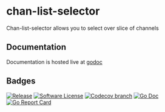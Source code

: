 # chan-list-selector

Chan-list-selector allows you to select over slice of channels

## Documentation

Documentation is hosted live at [godoc](https://godoc.org/github.com/r3nic1e/chan-list-selector)

## Badges

[![Release](https://img.shields.io/github/release/r3nic1e/chan-list-selector.svg?style=for-the-badge)](https://github.com/r3nic1e/chan-list-selector/releases/latest)
[![Software License](https://img.shields.io/github/license/r3nic1e/chan-list-selector.svg?style=for-the-badge)](/LICENSE)
[![Codecov branch](https://img.shields.io/codecov/c/github/r3nic1e/chan-list-selector/master.svg?style=for-the-badge)](https://codecov.io/gh/r3nic1e/chan-list-selector)
[![Go Doc](https://img.shields.io/badge/godoc-reference-blue.svg?style=for-the-badge)](https://godoc.org/github.com/r3nic1e/chan-list-selector)
[![Go Report Card](https://goreportcard.com/badge/github.com/r3nic1e/chan-list-selector?style=for-the-badge)](https://goreportcard.com/report/github.com/r3nic1e/chan-list-selector)